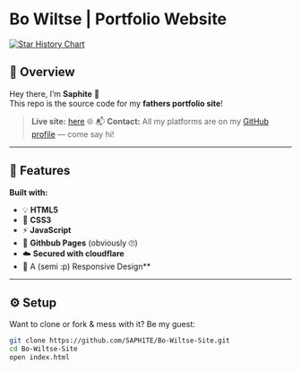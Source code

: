 # Bo Wiltse | Portfolio Website

<a href="https://www.star-history.com/#SAPH1TE/Bo-Wiltse-Site&Date">
 <picture>
   <source media="(prefers-color-scheme: dark)" srcset="https://api.star-history.com/svg?repos=SAPH1TE/Bo-Wiltse-Site&type=Date&theme=dark" />
   <source media="(prefers-color-scheme: light)" srcset="https://api.star-history.com/svg?repos=SAPH1TE/Bo-Wiltse-Site&type=Date" />
   <img alt="Star History Chart" src="https://api.star-history.com/svg?repos=SAPH1TE/Bo-Wiltse-Site&type=Date" />
 </picture>
</a>


## 🎯 Overview

Hey there, I’m **Saphite** 👋  
This repo is the source code for my **fathers portfolio site**!
> **Live site:** [here](https://bowiltse.com) 🌐
📬 **Contact:** All my platforms are on my [GitHub profile](https://github.com/SAPH1TE) — come say hi!
---

## 🧩 Features

  **Built with:**  
- 💡 **HTML5**
- 🎨 **CSS3** 
- ⚡ **JavaScript**
- 📃 **Githbub Pages**  (obviously 🙄)
- ☁️ **Secured with cloudflare**
- 🐢 A (semi :p) Responsive Design** 


---

## ⚙️ Setup

Want to clone or fork & mess with it? Be my guest:

```bash
git clone https://github.com/SAPH1TE/Bo-Wiltse-Site.git
cd Bo-Wiltse-Site
open index.html
